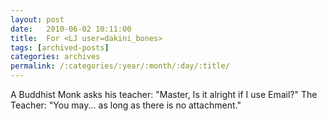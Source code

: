 ```yaml
---
layout: post
date:	2010-06-02 10:11:00
title:  For <LJ user=dakini_bones>
tags: [archived-posts]
categories: archives
permalink: /:categories/:year/:month/:day/:title/
---
```

A Buddhist Monk asks his teacher: "Master, Is it alright if I use Email?"
    The Teacher: "You may... as long as there is no attachment."
